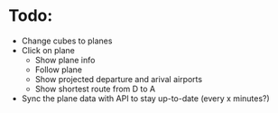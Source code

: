 # Todo:

- Change cubes to planes
- Click on plane
  - Show plane info
  - Follow plane
  - Show projected departure and arival airports
  - Show shortest route from D to A
- Sync the plane data with API to stay up-to-date (every x minutes?)
